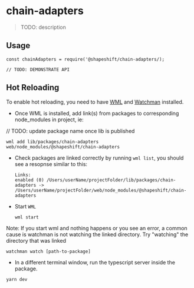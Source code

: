 # chain-adapters

> TODO: description

## Usage

```text
const chainAdapters = require('@shapeshift/chain-adapters/);

// TODO: DEMONSTRATE API
```

## Hot Reloading

To enable hot reloading, you need to have [WML](https://github.com/wix/wml) and [Watchman](https://facebook.github.io/watchman/docs/install.html) installed.

* Once WML is installed, add link\(s\) from packages to corresponding node\_modules in project, ie:

// TODO: update package name once lib is published

```text
wml add lib/packages/chain-adapters web/node_modules/@shapeshift/chain-adapters
```

* Check packages are linked correctly by running `wml list`, you should see a resopnse similar to this:

  ```text
  Links:
  enabled (0) /Users/userName/projectFolder/lib/packages/chain-adapters -> /Users/userName/projectFolder/web/node_modules/@shapeshift/chain-adapters
  ```

* Start `WML`

  ```text
  wml start
  ```

Note: If you start wml and nothing happens or you see an error, a common cause is watchman is not watching the linked directory. Try "watching" the directory that was linked

```text
watchman watch [path-to-package]
```

* In a different terminal window, run the typescript server inside the package.

```text
yarn dev
```

